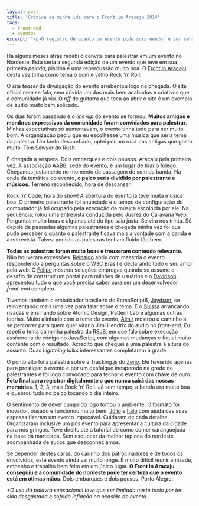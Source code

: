 ```yaml
---
layout: post
title: 'Crônica de minha ida para o Front in Aracaju 2014'
tags:
  - front-end
  - eventos
excerpt: "<p>O registro de quanto um evento pode surpreender e ser sensacional.</p>"
---
```


Há alguns meses atrás recebi o convite para palestrar em um evento no Nordeste. Esta seria a segunda edição de um evento que teve em sua  primeira *pelada*, piscina e uma repercussão muito boa. O [Front in Aracaju](http://www.frontinaracaju.com.br) desta vez tinha como tema o bom e velho Rock 'n' Roll.

O site *teaser* de divulgação do evento arrebentou logo na chegada. O site oficial nem se fala, sem dúvida um dos mais bem acabados e criativos que a comunidade já viu. O *riff* de guitarra que toca ao abrir o site é um exemplo de audio muito bem aplicado.

Os dias foram passando e o *line-up* do evento se formou. **Muitos amigos e membros expressivos da comunidade foram convidados para palestrar**. Minhas expectativas só aumentavam, o evento tinha tudo para ser muito bom. A organização pediu que eu escolhesse uma música que seria tema da palestra. Um tanto desconfiado, optei por um *rock* das antigas que gosto muito: Tom Sawyer do Rush.

É chegada a véspera. Dois embarques e dois pousos. Aracaju pela primeira vez. A associação AABB, sede do evento, é um lugar de tirar o fôlego. Chegamos justamente no momento da passagem de som da banda. Na onda da temática do evento, **o palco seria dividido por palestrante e músicos**. Terreno reconhecido, hora de descansar.

Rock 'n' Code, hora do show! A abertura do evento já teve muita música boa. O primeiro palestrante foi anunciado e o tempo de configuração do computador já foi ocupado pela execução da música escolhida por ele. Na sequência, rolou uma entrevista conduzida pelo Juarez do [Caravana Web](https://twitter.com/caravanaweb). Perguntas muito boas e algumas até do tipo saia justa. Se vira nos trinta. Só depois de passadas algumas palestrantes e chegada minha vez foi que pude perceber o quanto o palestrante ficava mais a vontade com a banda e a entrevista. Talvez por isto as palestras tenham fluído tão bem.

**Todas as palestras foram muito boas e trouxeram conteúdo relevante.** Não houveram excessões. [Reinaldo](https://twitter.com/reinaldoferraz) abriu com maestria o evento respondendo a perguntas sobre o W3C Brasil e declarando todo o seu amor pela web. O [Felipe](https://twitter.com/felipenmoura) mostrou soluções empregas quando se assume o desafio de construir um portal para milhões de usuários e o [Davidson](https://twitter.com/davidsonFellipe) apresentou tudo o que você precisa saber para ser um desenvolvedor *front-end* completo.

Tivemos também o embaixador brasileiro do EcmaScript6, [Jaydson](https://twitter.com/jaydson), se reinventando mais uma vez para falar sobre o tema. E o [Suissa](https://twitter.com/osuissa) arrancando risadas e ensinando sobre Atomic Design, Pattern Lab e algumas outras teorias. Muito alinhado com o tema do evento, [Almir](https://twitter.com/almirfilho) mostrou o caminho a se percorrer para quem quer virar o Jimi Hendrix do audio no *front-end*. Eu repeti o tema da minha palestra do [RSJS](http://rsjs.org/2014), em que falo sobre execução assíncrona de código no JavaScript, com algumas mudanças e fiquei muito contente com o resultado. Acredito que cheguei a uma palestra à altura do assunto. Duas *Lightning talks* interessantes completaram a grade.

O ponto alto foi a palestra sobre a Tracking.js do [Zeno](https://twitter.com/zenorocha). Ele havia ido apenas para prestigiar o evento e por um desfalque inesperado na grade de palestrantes e foi logo convocado para fechar o evento com chave de ouro. **Foto final para registrar digitalmente o que nunca sairá das nossas memórias**. 1, 2, 3, mais Rock 'n' Roll. Já sem tempo, a banda era muito boa e quebrou tudo no palco tocando o dia inteiro.

O sentimento de dever cumprido logo tomou o ambiente. O formato foi inovador, ousado e funcionou muito bem. [Júlio](https://twitter.com/cezinhajc) e [Ítalo](https://twitter.com/italowaxman) com ajuda das suas esposas fizeram um evento impecável. Cuidaram de cada detalhe. Organizaram inclusive um pós evento para apresentar a cultura da cidade para nós gringos. Teve direito até a tutorial de como comer caranguejada na base da martelada. Sem esquecer da melhor tapioca do nordeste acompanhada de sucos que desconhecíamos.

Se depender destes caras, do carinho dos patrocinadores e de todos os envolvidos, este evento ainda vai muito longe. É muito difícil reunir amizade, empenho e trabalho bem feito em um único lugar. **O Front in Aracaju conseguiu e a comunidade do nordeste pode ter certeza que o evento está em ótimas mãos**. Dois embarques e dois pousos. Porto Alegre.

<i>*O uso da palavra sensacional teve que ser limitada neste texto por ter sido desgastada e sofrido inflação na ocasião do evento.</i>

